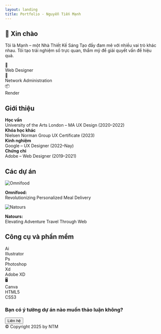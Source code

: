 ```yaml
---
layout: landing
title: Portfolio - Nguyễn Tiến Mạnh
---
```


<section>
  <h2>👋 Xin chào</h2>
  <p>Tôi là Mạnh – một Nhà Thiết Kế Sáng Tạo đầy đam mê với nhiều vai trò khác nhau. Tôi tạo trải nghiệm số trực quan, thẩm mỹ để giải quyết vấn đề hiệu quả.</p>
  <div class="roles">
    <div class="card">🎨 <br /> Web Designer</div>
    <div class="card">🔗 <br /> Network Administration</div>
    <div class="card">📦 <br /> Render</div>
  </div>
</section>

<section id="about">
  <h2>Giới thiệu</h2>
  <div class="roles">
    <div>
      <strong>Học vấn</strong><br />
      University of the Arts London – MA UX Design (2020–2022)
    </div>
    <div>
      <strong>Khóa học khác</strong><br />
      Nielsen Norman Group UX Certificate (2023)
    </div>
    <div>
      <strong>Kinh nghiệm</strong><br />
      Google – UX Designer (2022–Nay)
    </div>
    <div>
      <strong>Chứng chỉ</strong><br />
      Adobe – Web Designer (2019–2021)
    </div>
  </div>
</section>

<section id="projects">
  <h2>Các dự án</h2>
  <div class="projects">
    <div class="card">
      <img src="https://via.placeholder.com/300x180?text=Omnifood" alt="Omnifood" />
      <p><strong>Omnifood:</strong><br /> Revolutionizing Personalized Meal Delivery</p>
    </div>
    <div class="card">
      <img src="https://via.placeholder.com/300x180?text=Natours" alt="Natours" />
      <p><strong>Natours:</strong><br /> Elevating Adventure Travel Through Web</p>
    </div>
  </div>
</section>

<section id="tools">
  <h2>Công cụ và phần mềm</h2>
  <div class="tools">
    <div class="card">Ai<br />Illustrator</div>
    <div class="card">Ps<br />Photoshop</div>
    <div class="card">Xd<br />Adobe XD</div>
    <div class="card">🖥️<br />Canva</div>
    <div class="card">HTML5</div>
    <div class="card">CSS3</div>
  </div>
</section>

<section id="contact" class="cta">
  <h3>Bạn có ý tưởng dự án nào muốn thảo luận không?</h3>
  <button onclick="window.location.href='mailto:you@example.com'">Liên hệ</button>
</section>

<footer>
  © Copyright 2025 by NTM
</footer>
